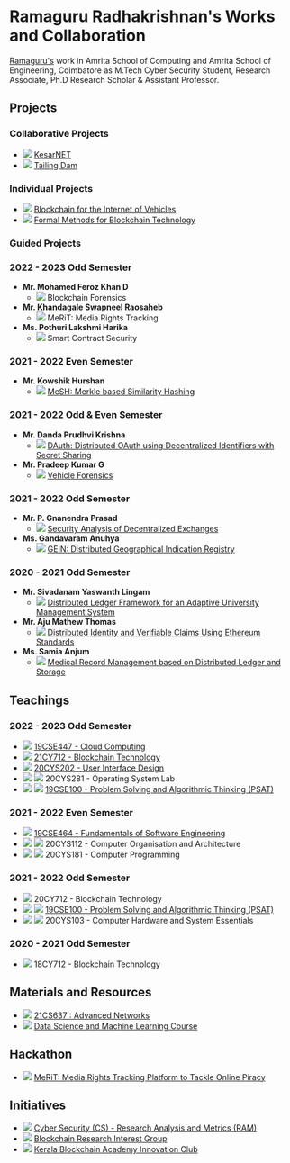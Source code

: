 # Ramaguru Radhakrishnan's Works and Collaboration 

[Ramaguru's](https://ramagururadhakrishnan.github.io/) work in Amrita School of Computing and Amrita School of Engineering, Coimbatore as M.Tech Cyber Security Student, Research Associate, Ph.D Research Scholar & Assistant Professor.

## Projects 

### Collaborative Projects
- <img src="https://img.shields.io/badge/-Koyo-blue"/> <a href=""> KesarNET</a>
- <img src="https://img.shields.io/badge/-Koyo-blue"/> <a href=""> Tailing Dam</a>

### Individual Projects

 - ![](https://img.shields.io/badge/-MTech_Dissertation-blue) <a href=""> Blockchain for the Internet of Vehicles</a> 
 - ![](https://img.shields.io/badge/-Ph.D-blue) <a href=""> Formal Methods for Blockchain Technology</a>

### Guided Projects

### 2022 - 2023 Odd Semester

- **Mr. Mohamed Feroz Khan D**
    - <img src="https://img.shields.io/badge/MTech_Dissertation-21CYS_MTech-purple"/> Blockchain Forensics
- **Mr. Khandagale Swapneel Raosaheb**
    - <img src="https://img.shields.io/badge/MTech_Dissertation-21CYS_MTech-purple"/> MeRiT: Media Rights Tracking
- **Ms. Pothuri Lakshmi Harika**
    - <img src="https://img.shields.io/badge/MTech_Dissertation-21CYS_MTech-purple"/> Smart Contract Security

### 2021 - 2022 Even Semester  

- **Mr. Kowshik Hurshan**
    - <img src="https://img.shields.io/badge/MTech_Dissertation-20CYS_MTech-blue"/> <a href=""> MeSH: Merkle based Similarity Hashing</a>
    
### 2021 - 2022 Odd & Even Semester    

- **Mr. Danda Prudhvi Krishna** 
    - <img src="https://img.shields.io/badge/MTech_Dissertation-20CYS_MTech-blue"/> <a href=""> DAuth: Distributed OAuth using Decentralized Identifiers with Secret Sharing</a> <br/>
- **Mr. Pradeep Kumar G** 
    - <img src="https://img.shields.io/badge/MTech_Dissertation-20CYS_MTech-blue"/> <a href=""> Vehicle Forensics</a> <br/>

### 2021 - 2022 Odd Semester    

- **Mr. P. Gnanendra Prasad**
    - <img src="https://img.shields.io/badge/Blockchain_Course-20CYS_MTech-blue"/> <a href=""> Security Analysis of Decentralized Exchanges</a> <br/>
- **Ms. Gandavaram Anuhya**
    - <img src="https://img.shields.io/badge/Blockchain_Course-20CYS_MTech-blue"/> <a href="https://amrita-tifac-cyber-blockchain.github.io/GEIN-Distributed-Geographical-Indication-Registry/"> GEIN: Distributed Geographical Indication Registry</a> <br/>

### 2020 - 2021 Odd Semester

- **Mr. Sivadanam Yaswanth Lingam**
    - <img src="https://img.shields.io/badge/Blockchain_Course-19CYS_MTech-purple"/> <a href="https://amrita-tifac-cyber-blockchain.github.io/Distributed-Ledger-Framework-for-an-Adaptive-University-Management-System/"> Distributed Ledger Framework for an Adaptive University Management System</a> <br/>
- **Mr. Aju Mathew Thomas** 
    - <img src="https://img.shields.io/badge/Blockchain_Course-19CYS_MTech-purple"/> <a href="https://amrita-tifac-cyber-blockchain.github.io/Distributed-Identity-and-Verifiable-Claims-Using-Ethereum-Standards/"> Distributed Identity and Verifiable Claims Using Ethereum Standards</a> <br/>
- **Ms. Samia Anjum** 
    - <img src="https://img.shields.io/badge/Blockchain_Course-19CYS_MTech-purple"/> <a href="https://amrita-tifac-cyber-blockchain.github.io/Patient-Medical-Records"> Medical Record Management based on Distributed Ledger and Storage</a> <br/>

## Teachings

### 2022 - 2023 Odd Semester

- ![](https://img.shields.io/badge/-Asst_Prof-blue) <a href="https://amrita-tifac-cyber-blockchain.github.io/19CSE447-Cloud-Computing/"> 19CSE447 - Cloud Computing </a> 
- ![](https://img.shields.io/badge/-Asst_Prof-blue) <a href="https://amrita-tifac-cyber-blockchain.github.io/21CY712-Blockchain-Technology/"> 21CY712 - Blockchain Technology</a>
- ![](https://img.shields.io/badge/-Asst_Prof-blue) <a href="https://amrita-tifac-cyber-blockchain.github.io/20CYS202-User-Interface-Design/">20CYS202 - User Interface Design</a> 
- ![](https://img.shields.io/badge/-Asst_Prof-blue) ![](https://img.shields.io/badge/-Lab_Support-lightblue) 20CYS281 - Operating System Lab
- ![](https://img.shields.io/badge/-Asst_Prof-blue) ![](https://img.shields.io/badge/-Lab_Support-lightblue) <a href="https://amrita-tifac-cyber-blockchain.github.io/19CSE100-Problem-Solving-and-Algorithmic-Thinking/22CYS"> 19CSE100 - Problem Solving and Algorithmic Thinking (PSAT) </a>

### 2021 - 2022 Even Semester

- ![](https://img.shields.io/badge/-Asst_Prof-blue) <a href="https://amrita-tifac-cyber-blockchain.github.io/19CSE464-Fundamentals-of-Software-Engineering/"> 19CSE464 - Fundamentals of Software Engineering </a>
- ![](https://img.shields.io/badge/-Asst_Prof-blue) ![](https://img.shields.io/badge/-Lab_Support-lightblue) 20CYS112 - Computer Organisation and Architecture
- ![](https://img.shields.io/badge/-Asst_Prof-blue) ![](https://img.shields.io/badge/-Lab_Support-lightblue) 20CYS181 - Computer Programming


### 2021 - 2022 Odd Semester

- ![](https://img.shields.io/badge/-Research_Associate_and_Asst_Prof-blue) 20CY712 - Blockchain Technology
- ![](https://img.shields.io/badge/-Asst_Prof-blue) ![](https://img.shields.io/badge/-Lab_Support-lightblue) <a href="https://amrita-tifac-cyber-blockchain.github.io/19CSE100-Problem-Solving-and-Algorithmic-Thinking/21CYS"> 19CSE100 - Problem Solving and Algorithmic Thinking (PSAT) </a>
- ![](https://img.shields.io/badge/-Asst_Prof-blue) ![](https://img.shields.io/badge/-Lab_Support-lightblue) 20CYS103 - Computer Hardware and System Essentials

### 2020 - 2021 Odd Semester

- ![](https://img.shields.io/badge/-Research_Associate-blue) 18CY712 - Blockchain Technology

## Materials and Resources 
- ![](https://img.shields.io/badge/-PhD-blue) [21CS637 : Advanced Networks](https://amrita-tifac-cyber-blockchain.github.io/21CS637-Advanced-Networks/)
- ![](https://img.shields.io/badge/-PhD-blue) [Data Science and Machine Learning Course](https://amrita-tifac-cyber-blockchain.github.io/Coursera-Datascience-and-Machine-Learning/)

## Hackathon 
- ![](https://img.shields.io/badge/-PhD-blue) [MeRiT: Media Rights Tracking Platform to Tackle Online Piracy](https://amrita-tifac-cyber-blockchain.github.io/MeRiT/)

## Initiatives

- ![](https://img.shields.io/badge/-PhD-blue) [Cyber Security (CS) - Research Analysis and Metrics (RAM)](https://amrita-tifac-cyber-blockchain.github.io/CS-RAM/)
- ![](https://img.shields.io/badge/-PhD-blue) [Blockchain Research Interest Group](https://amrita-tifac-cyber-blockchain.github.io/B-RIG/)
- ![](https://img.shields.io/badge/-Asst._Prof-blue) [Kerala Blockchain Academy Innovation Club](https://amrita-tifac-cyber-blockchain.github.io/Kerala-Blockchain-Academy-Innovation-Club/)


